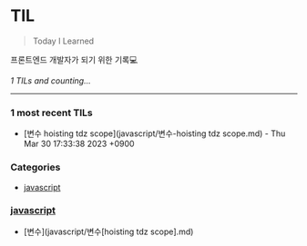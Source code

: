# TIL
> Today I Learned

프론트엔드 개발자가 되기 위한 기록💻 


_1 TILs and counting..._

---

### 1 most recent TILs

- [변수 hoisting tdz scope](javascript/변수-hoisting tdz scope.md) - Thu Mar 30 17:33:38 2023 +0900

### Categories

- [javascript](#javascript)

### [javascript](#javascript)
- [변수](javascript/변수[hoisting tdz scope].md)

[1]: https://simonwillison.net/2020/Apr/20/self-rewriting-readme/
[2]: https://github.com/jbranchaud/til

